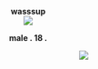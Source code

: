<p align="center">
  <b>wasssup</b><br>
  <img src="https://github.com/user-attachments/assets/e65fd5e9-adaa-4c66-8a60-f04b7c5430ce">




<p align="center">
  <b>male . 18 .</b><br>
  

  ㅤㅤㅤㅤㅤㅤㅤ    ㅤㅤㅤㅤㅤㅤㅤ    ㅤㅤㅤㅤㅤㅤㅤ       ㅤ  ㅤㅤㅤ       ![](https://komarev.com/ghpvc/?username=spikemuth&color=grey&label=+listeners🎧)

